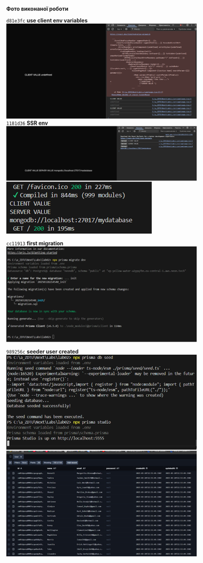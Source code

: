**Фото виконаної роботи**

`d81e3fc` **use client env variables**  
![image](/photo_completed_work/use%20client%20env%20variables.png)
`1181d36` **SSR env**  
![image](/photo_completed_work/SSR%20env%20.png)
![image](/photo_completed_work/SSR%20env%202.png)

`cc11913` **first migration**  
![image](/photo_completed_work/first%20migration.png)

`989256c` **seeder user created**  
![image](/photo_completed_work/seeder%20user%20created.png)
![image](/photo_completed_work/seeder%20user%20created%202.png)








